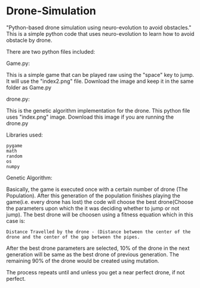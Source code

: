 # Drone-Simulation
"Python-based drone simulation using neuro-evolution to avoid obstacles."
This is a simple python code that uses neuro-evolution to learn how to avoid obstacle by drone.

There are two python files included:

Game.py:

This is a simple game that can be played raw using the "space" key to jump.
It will use the "index2.png" file. Download the image and keep it in the same folder as Game.py

drone.py:

This is the genetic algorithm implementation for the drone.
This python file uses "index.png" image. Download this image if you are running the drone.py

Libraries used:

    pygame
    math
    random
    os
    numpy
    
Genetic Algorithm:

Basically, the game is executed once with a certain number of drone (The Population). After this generation of the population finishes playing the game(i.e. every drone has lost) the code will choose the best drone(Choose the parameters upon which the it was deciding whether to jump or not jump). The best drone will be choosen using a fitness equation which in this case is:
    
    Distance Travelled by the drone - (Distance between the center of the drone and the center of the gap between the pipes.

After the best drone parameters are selected, 10% of the drone in the next generation will be same as the best drone of previous generation. The remaining 90% of the drone would be created using mutation.

The process repeats until and unless you get a near perfect drone, if not perfect.

